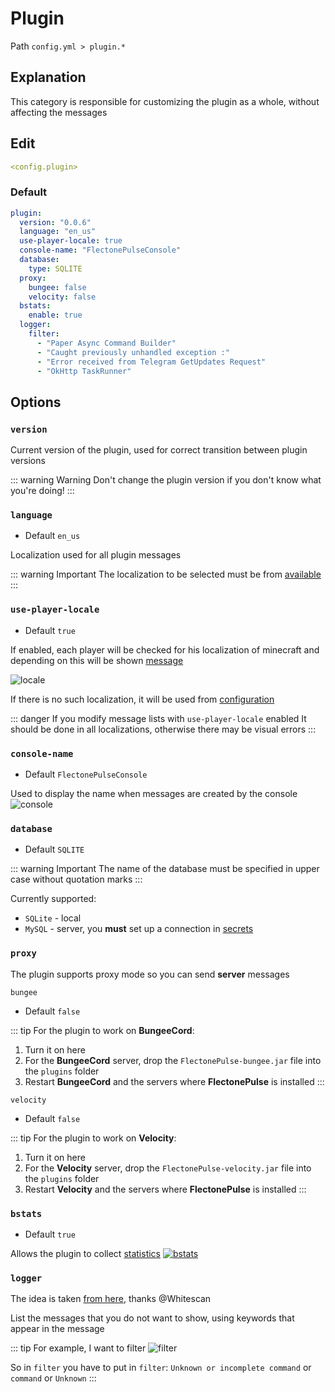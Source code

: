 # Plugin
Path `config.yml > plugin.*`

## Explanation
This category is responsible for customizing the plugin as a whole, without affecting the messages

## Edit
```yaml
<config.plugin>
```

### Default
```yaml
plugin:
  version: "0.0.6"
  language: "en_us"
  use-player-locale: true
  console-name: "FlectonePulseConsole"
  database:
    type: SQLITE
  proxy:
    bungee: false
    velocity: false
  bstats:
    enable: true
  logger:
    filter:
      - "Paper Async Command Builder"
      - "Caught previously unhandled exception :"
      - "Error received from Telegram GetUpdates Request"
      - "OkHttp TaskRunner"
```

## Options

### `version`

Current version of the plugin, used for correct transition between plugin versions

::: warning Warning
Don't change the plugin version if you don't know what you're doing!
:::

### `language`
- Default `en_us`

Localization used for all plugin messages

::: warning Important
The localization to be selected must be from [available](/en/messages/)
:::

<!--@include: @/en/parts/locale.md-->


### `use-player-locale`
- Default `true`

If enabled, each player will be checked for his localization of minecraft and depending on this will be shown [message](../messages/)

![locale](/locale.gif)

If there is no such localization, it will be used from [configuration](#language)

::: danger  If you modify message lists with `use-player-locale` enabled
It should be done in all localizations, otherwise there may be visual errors
:::

### `console-name`
- Default `FlectonePulseConsole`

Used to display the name when messages are created by the console
![console](/console.gif)

### `database`
- Default `SQLITE`

::: warning Important
The name of the database must be specified in upper case without quotation marks
:::

Currently supported:
- `SQLite` - local
- `MySQL` - server, you **must** set up a connection in [secrets](/en/secrets/)

### `proxy`

The plugin supports proxy mode so you can send **server** messages

`bungee`
- Default `false`

::: tip For the plugin to work on **BungeeCord**:
1. Turn it on here
2. For the **BungeeCord** server, drop the `FlectonePulse-bungee.jar` file into the `plugins` folder
3. Restart **BungeeCord** and the servers where **FlectonePulse** is installed
:::

`velocity`
- Default `false`

::: tip For the plugin to work on **Velocity**:
1. Turn it on here
2. For the **Velocity** server, drop the `FlectonePulse-velocity.jar` file into the `plugins` folder
3. Restart **Velocity** and the servers where **FlectonePulse** is installed
:::

### `bstats`
- Default `true`

Allows the plugin to collect [statistics](https://bstats.org/plugin/bukkit/FlectonePulse/21076)
[![bstats](https://bstats.org/signatures/bukkit/FlectonePulse.svg)](https://bstats.org/plugin/bukkit/FlectonePulse/21076)

### `logger`

The idea is taken [from here](https://github.com/Whitescan/ConsoleFilter/blob/master/src/main/java/dev/whitescan/consolefilter/share/LogFilter.java), thanks @Whitescan

List the messages that you do not want to show, using keywords that appear in the message

::: tip For example, I want to filter
![filter](/filter.png)

So in `filter` you have to put in `filter`:
`Unknown or incomplete command` or `command` or `Unknown`
:::